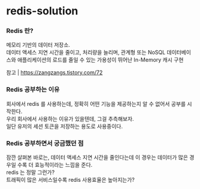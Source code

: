 # redis-solution


### Redis 란?
메모리 기반의 데이터 저장소.   
데이터 액세스 지연 시간을 줄이고, 처리량을 늘리며, 관계형 또는 NoSQL 데이터베이스와 애플리케이션의 로드를 줄일 수 있는 가용성이 뛰어난 In-Memory 캐시 구현   
   
참고 | https://zangzangs.tistory.com/72   
   
### Redis 공부하는 이유 
회사에서 redis 를 사용하는데, 정확히 어떤 기능을 제공하는지 알 수 없어서 공부를 시작한다.   
우리 회사에서 사용하는 이유가 있을텐데, 그걸 추측해보자.    
일단 유저의 세션 토큰을 저장하는 용도로 사용중이다.     

### Redis 공부하면서 궁금했던 점
잠깐 살펴본 바로는, 데이터 액세스 지연 시간을 줄인다는데 이 경우는 데이터가 많은 경우일 수록 더 효능적이라는 느낌을 준다.   
redis 는 정말 그런가?   
트래픽이 많은 서비스일수록 redis 사용효율은 높아지는가?   